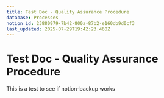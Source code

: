 ```yaml
---
title: Test Doc - Quality Assurance Procedure
database: Processes
notion_id: 23880979-7b42-800a-87b2-e160db9d0cf3
last_updated: 2025-07-29T19:42:23.460Z
---
```


# Test Doc - Quality Assurance Procedure


This is a test to see if notion-backup works


